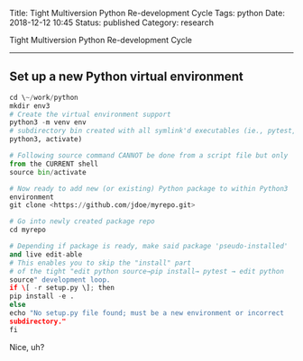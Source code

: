 Title: Tight Multiversion Python Re-development Cycle
Tags: python
Date: 2018-12-12 10:45
Status: published
Category: research

Tight Multiversion Python Re-development Cycle
**********************************************


Set up a new Python virtual environment
---------------------------------------

```python
cd \~/work/python
mkdir env3
# Create the virtual environment support
python3 -m venv env
# subdirectory bin created with all symlink'd executables (ie., pytest,
python3, activate)

# Following source command CANNOT be done from a script file but only
from the CURRENT shell
source bin/activate

# Now ready to add new (or existing) Python package to within Python3
environment
git clone <https://github.com/jdoe/myrepo.git>

# Go into newly created package repo
cd myrepo

# Depending if package is ready, make said package 'pseudo-installed'
and live edit-able
# This enables you to skip the "install" part
# of the tight "edit python source→pip install→ pytest → edit python
source" development loop.
if \[ -r setup.py \]; then
pip install -e .
else
echo "No setup.py file found; must be a new environment or incorrect
subdirectory."
fi
```

Nice, uh?
